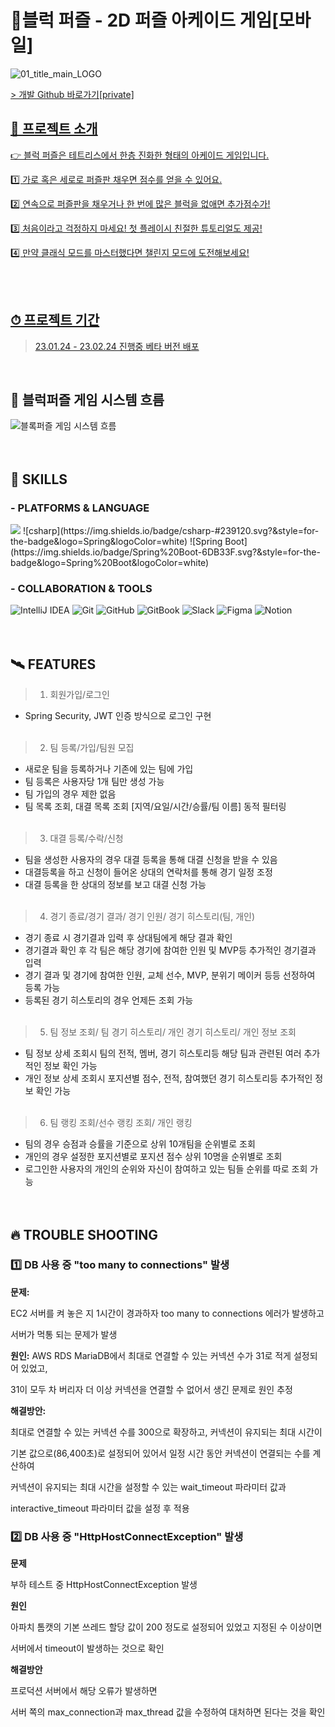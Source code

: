 # 🎲블럭 퍼즐 - 2D 퍼즐 아케이드 게임[모바일]

![01_title_main_LOGO](https://user-images.githubusercontent.com/105046055/220895809-6427c269-3998-4ec5-8050-114824fae69b.png)

<a href = "https://github.com/guluming/BlockPuzzle_project">> 개발 Github 바로가기[private]<br>
 

## 💌 프로젝트 소개
👉 블럭 퍼즐은 테트리스에서 한층 진화한 형태의 아케이드 게임입니다. 

1️⃣ 가로 혹은 세로로 퍼즐판 채우면 점수를 얻을 수 있어요.

2️⃣ 연속으로 퍼즐판을 채우거나 한 번에 많은 블럭을 없애면 추가점수가!

3️⃣ 처음이라고 걱정하지 마세요! 첫 플레이시 친절한 튜토리얼도 제공!

4️⃣ 만약 클래식 모드를 마스터했다면 챌린지 모드에 도전해보세요!

<br><br>
 
## ⏱ 프로젝트 기간
> 23.01.24 - 23.02.24 진행중 [베타 버전 배포](5주++)

<br/>
 
## 🔀 블럭퍼즐 게임 시스템 흐름
![블록퍼즐 게임 시스템 흐름](https://user-images.githubusercontent.com/105046055/220897172-5aefa547-3c3d-4a8f-a111-cd23c0c981fa.jpg)<br><br><br>
  
## 🏹 SKILLS
### - PLATFORMS & LANGUAGE 
<img src="https://img.shields.io/badge/c++-00599C?style=for-the-badge&logo=c%2B%2B&logoColor=white">
![csharp](https://img.shields.io/badge/csharp-#239120.svg?&style=for-the-badge&logo=Spring&logoColor=white)
![Spring Boot](https://img.shields.io/badge/Spring%20Boot-6DB33F.svg?&style=for-the-badge&logo=Spring%20Boot&logoColor=white)


### - COLLABORATION & TOOLS 
![IntelliJ IDEA](https://img.shields.io/badge/IntelliJ%20IDEA-0071C5.svg?&style=for-the-badge&logo=IntelliJ%20IDEA&logoColor=white)
![Git](https://img.shields.io/badge/Git-F05032.svg?&style=for-the-badge&logo=Git&logoColor=white)
![GitHub](https://img.shields.io/badge/GitHub-181717.svg?&style=for-the-badge&logo=GitHub&logoColor=white)
![GitBook](https://img.shields.io/badge/GitBook-3884FF.svg?&style=for-the-badge&logo=GitBook&logoColor=white)
![Slack](https://img.shields.io/badge/Slack-4A154B.svg?&style=for-the-badge&logo=Slack&logoColor=white)
![Figma](https://img.shields.io/badge/Figma-F24E1E.svg?&style=for-the-badge&logo=Figma&logoColor=white)
![Notion](https://img.shields.io/badge/Notion-000000.svg?&style=for-the-badge&logo=Notion&logoColor=white)
<br><br><br>
  
## 🛰️ FEATURES
> 1. 회원가입/로그인
- Spring Security, JWT 인증 방식으로 로그인 구현<br><br>

> 2. 팀 등록/가입/팀원 모집
- 새로운 팀을 등록하거나 기존에 있는 팀에 가입
- 팀 등록은 사용자당 1개 팀만 생성 가능
- 팀 가입의 경우 제한 없음
- 팀 목록 조회, 대결 목록 조회 [지역/요일/시간/승률/팀 이름] 동적 필터링<br><br>
  
> 3. 대결 등록/수락/신청
- 팀을 생성한 사용자의 경우 대결 등록을 통해 대결 신청을 받을 수 있음
- 대결등록을 하고 신청이 들어온 상대의 연락처를 통해 경기 일정 조정
- 대결 등록을 한 상대의 정보를 보고 대결 신청 가능<br><br>
  
> 4. 경기 종료/경기 결과/ 경기 인원/ 경기 히스토리(팀, 개인)
- 경기 종료 시 경기결과 입력 후 상대팀에게 해당 결과 확인
- 경기결과 확인 후 각 팀은 해당 경기에 참여한 인원 및 MVP등 추가적인 경기결과 입력
- 경기 결과 및 경기에 참여한 인원, 교체 선수, MVP, 분위기 메이커 등등 선정하여 등록 가능
- 등록된 경기 히스토리의 경우 언제든 조회 가능<br><br>
  
> 5. 팀 정보 조회/ 팀 경기 히스토리/ 개인 경기 히스토리/ 개인 정보 조회
- 팀 정보 상세 조회시 팀의 전적, 멤버, 경기 히스토리등 해당 팀과 관련된 여러 추가적인 정보 확인 가능
- 개인 정보 상세 조회시 포지션별 점수, 전적, 참여했던 경기 히스토리등 추가적인 정보 확인 가능<br><br>
  
> 6. 팀 랭킹 조회/선수 랭킹 조회/ 개인 랭킹
- 팀의 경우 승점과 승률을 기준으로 상위 10개팀을 순위별로 조회
- 개인의 경우 설정한 포지션별로 포지션 점수 상위 10명을 순위별로 조회
- 로그인한 사용자의 개인의 순위와 자신이 참여하고 있는 팀들 순위를 따로 조회 가능<br><br><br>
 
 
## 🔥 TROUBLE SHOOTING

### 1️⃣ DB 사용 중 "too many to connections" 발생
 
**문제:** 
 
 EC2 서버를 켜 놓은 지 1시간이 경과하자 too many to connections 에러가 발생하고 
 
 서버가 먹통 되는 문제가 발생
 
**원인:** 
AWS RDS MariaDB에서 최대로 연결할 수 있는 커넥션 수가 31로 적게 설정되어 있었고, 
 
31이 모두 차 버리자 더 이상 커넥션을 연결할 수 없어서 생긴 문제로 원인 추정

**해결방안:**
 
최대로 연결할 수 있는 커넥션 수를 300으로 확장하고, 커넥션이 유지되는 최대 시간이 
 
기본 값으로(86,400초)로 설정되어 있어서 일정 시간 동안 커넥션이 연결되는 수를 계산하여 
 
커넥션이 유지되는 최대 시간을 설정할 수 있는 wait_timeout 파라미터 값과 
 
interactive_timeout 파라미터 값을 설정 후 적용
 

### 2️⃣ DB 사용 중 "HttpHostConnectException" 발생
 
**문제**

부하 테스트 중 HttpHostConnectException 발생 

**원인**

아파치 톰캣의 기본 쓰레드 할당 값이 200 정도로 설정되어 있었고 지정된 수 이상이면 

서버에서 timeout이 발생하는 것으로 확인
 
**해결방안**
 
프로덕션 서버에서 해당 오류가 발생하면
 
서버 쪽의 max_connection과 max_thread 값을 수정하여 대처하면 된다는 것을 확인
